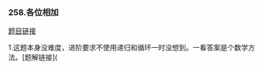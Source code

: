### 258.各位相加

[题目链接](https://leetcode-cn.com/problems/add-digits/)

1.这题本身没难度，进阶要求不使用递归和循环一时没想到。一看答案是个数学方法。[题解链接](